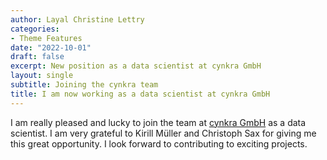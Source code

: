 ```yaml
---
author: Layal Christine Lettry
categories:
- Theme Features
date: "2022-10-01"
draft: false
excerpt: New position as a data scientist at cynkra GmbH
layout: single
subtitle: Joining the cynkra team
title: I am now working as a data scientist at cynkra GmbH
---
```


I am really pleased and lucky to join the team at [cynkra GmbH](https://www.cynkra.com) as a data scientist. I am very grateful to Kirill Müller and Christoph Sax for giving me this great opportunity. I look forward to contributing to exciting projects.
